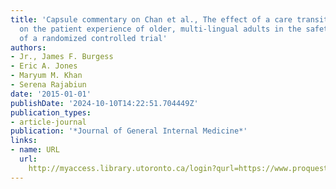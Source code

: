 ```yaml
---
title: 'Capsule commentary on Chan et al., The effect of a care transition intervention
  on the patient experience of older, multi-lingual adults in the safety net: Results
  of a randomized controlled trial'
authors:
- Jr., James F. Burgess
- Eric A. Jones
- Maryum M. Khan
- Serena Rajabiun
date: '2015-01-01'
publishDate: '2024-10-10T14:22:51.704449Z'
publication_types:
- article-journal
publication: '*Journal of General Internal Medicine*'
links:
- name: URL
  url: 
    http://myaccess.library.utoronto.ca/login?qurl=https://www.proquest.com/docview/1760327915?accountid=14771&bdid=38384&_bd=Ti7z%2FH%2ByrvIFszKiEYJqGzzvMkQ%3D
---
```

